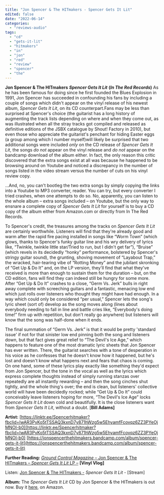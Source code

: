 ```yaml
---
title: "Jon Spencer & The HITmakers - Spencer Gets It Lit"
edited: false
date: "2022-06-14"
categories:
  - "reviews-audio"
tags:
  - "cd"
  - "gets-it-lit"
  - "hitmakers"
  - "in"
  - "jon"
  - "red"
  - "review"
  - "spencer"
  - "the"
---
```


**Jon Spencer & The HITmakers** _**Spencer Gets It Lit**_ **(_In The Red Records_)** As he has been famous for doing since he first founded the Blues Explosion in 1991, Jon Spencer has succeeded in confounding his fans by including a couple of songs which didn't appear on the vinyl release of his newest album, _Spencer Gets It Lit_, on its CD counterpart.Fans may be less than surprised at Spencer's choice (the guitarist has a long history of augmenting the track lists depending on where and when they come out, as was illustrated when all the stray tracks got compiled and released as definitive editions of the JSBX catalogue by Shout! Factory in 2010), but even those who appreciate the guitarist's penchant for hiding Easter eggs (a group among which I number myself)will likely be surprised that two additional songs were included _only_ on the CD release of _Spencer Gets It Lit_, the songs _do not_ appear on the vinyl release and _do not_ appear on the bandcamp download of the album either. In fact, the only reason this critic discovered that the extra songs exist at all was because he happened to be browsing around on Youtube and noticed a discrepancy in the number of songs listed in the video stream versus the number of cuts on his vinyl review copy.

...And, no, you can't bootleg the two extra songs by simply copying the links into a Youtube to MP3 converter, reader. You can try, but every converter I tried crashes, when one attempts to do so. No, apparently, you can listen to the whole album – extra songs included – on Youtube, but the only way to ensnare a complete copy of _Spencer Gets It Lit_ for yourself is to buy a CD copy of the album either from Amazon.com or directly from In The Red Records.

To Spencer's credit, the treasures among the tracks on _Spencer Gets It Lit_ are certainly worthwhile. Listeners will find that they're already good and warm after the rapid fire pacing installed in songs like “Worm Town” (which glows, thanks to Spencer's funky guitar line and his wry delivery of lyrics like, “Twinkle, twinkle little star/Tried to run, but I didn't get far”), “Bruise” (which revels in its decidedly “honky” performance, bolstered by Spencer's stringy guitar sound), the grunting, shoving movement of “Layabout Trap,” the wracked, hair-tearing vibe of “Rotting Money” and the jubilant skronking of “Get Up & Do It” and, on the LP version, they'll find that what they've received is more than enough to sustain them for the duration – but, on the CD edition, fans will find they can indeed still be hungry for some more. After “Get Up & Do It” crashes to a close, “Germ Vs. Jerk” bulls in right away complete with screeching guitars and a fantastic, menacing low end which just rolls over listeners who thought they might have had enough. In a way which could only be considered “per usual,” Spencer lets the song's lyric sheet (sort of) develop as the song moves along (lines about everybody needing to fall in line and battle cries like, “Everybody's doing time!” firm up with repetition, but don't really go anywhere) but listeners will know that the song was half-done when it ends.

The final summation of “Germ Vs. Jerk” is that it would be pretty 'standard issue' if not for that sinister low end pinning both the song and listeners down, but that fact gives great relief to “The Devil's Ice Age,” which happens to feature one of the most dramatic lyric sheets that Jon Spencer has ever written. There, the guitarist searches with a tone of desperation in his voice as he confesses that he doesn't know how it happened, but he's lost and doesn't know what happens next and fears that chaos is coming. On one hand, some of these lyrics play exactly like something they'd expect from Jon Spencer, but the tone in the vocal as well as the lyrics which express complete thoughts instead of simply running stanzas over repeatedly are all instantly rewarding – and then the song cinches shut tightly, and the whole thing's over; the end is clean, but listeners' collective world will have been decidedly rocked; while “Get Up & Do It” could conceivably leave listeners hoping for more, “The Devil's Ice Age” locks _Spencer Gets It Lit_ down cold and beautifully. It is the close listeners want from _Spencer Gets It Lit_, without a doubt. \[**Bill Adams\]**

**Artist:** [https://linktr.ee/Spencerhitmaker?fbclid=IwAR3PyKo5tTSSAQ3kxnD7y871hWzg5w5EhyamfFcovqz6ZZ3PYeOjMNOI-b0](https://linktr.ee/Spencerhitmaker?fbclid=IwAR3PyKo5tTSSAQ3kxnD7y871hWzg5w5EhyamfFcovqz6ZZ3PYeOjMNOI-b0) [https://jonspencerthehitmakers.bandcamp.com/album/spencer-gets-it-lit](https://jonspencerthehitmakers.bandcamp.com/album/spencer-gets-it-lit)

**Further Reading:** [_Ground Control Magazine_ – Jon Spencer & The HITmakers – _Spencer Gets It Lit_ LP –](https://groundcontrolmag.com/vinyl-vlog-553/) **\[Vinyl Vlog\]**

Listen: [Jon Spencer & The HITmakers -](https://www.youtube.com/watch?v=CPzYjgsgJ8M&list=OLAK5uy_luFa2AKQfVj08hwYXGm2U3LsvXJPHnVOA) _Spencer Gets It Lit_ - \[Stream\]

**Album:** The _Spencer Gets It Lit_ CD by Jon Spencer & the HITmakers is out now. Buy it [here](https://www.amazon.com/Spencer-Gets-Lit-Jon-Hitmakers/dp/B09WYXPXFP/ref=sr_1_1?keywords=jon+spencer+%26+the+hitmakers&qid=1655230197&sprefix=Jon+Spencer%2Caps%2C87&sr=8-1), on Amazon.
